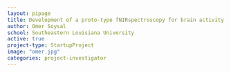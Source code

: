 ```yaml
---
layout: pipage
title: Development of a proto-type fNIRspectroscopy for brain activity recognition
author: Omer Soysal
school: Southeastern Louisiana University
active: true
project-type: StartupProject
image: "omer.jpg"
categories: project-investigator
---
```

